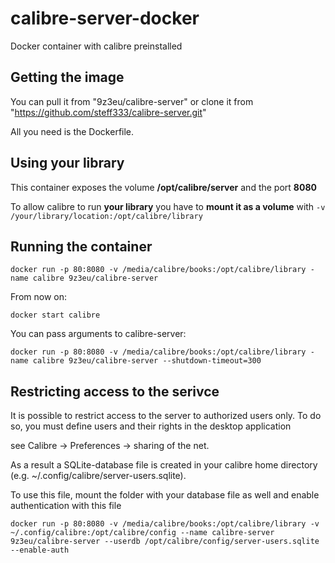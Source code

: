 calibre-server-docker
=====================

Docker container with calibre preinstalled

Getting the image
-----------------
You can pull it from "9z3eu/calibre-server" or clone it from "https://github.com/steff333/calibre-server.git"

All you need is the Dockerfile.


Using your library
------------------

This container exposes the volume **/opt/calibre/server** and the port **8080**


To allow calibre to run **your library** you have to **mount it as a volume** with ``-v /your/library/location:/opt/calibre/library``

Running the container
------------------------

    docker run -p 80:8080 -v /media/calibre/books:/opt/calibre/library -name calibre 9z3eu/calibre-server

From now on:

    docker start calibre

You can pass arguments to calibre-server:

    docker run -p 80:8080 -v /media/calibre/books:/opt/calibre/library -name calibre 9z3eu/calibre-server --shutdown-timeout=300

Restricting access to the serivce
------------------------

It is possible to restrict access to the server to authorized users only. 
To do so, you must define users and their rights in the desktop application  

see Calibre -> Preferences -> sharing of the net.

As a result a SQLite-database file is created in your calibre home directory (e.g. ~/.config/calibre/server-users.sqlite). 

To use this file, mount the folder with your database file as well and enable authentication with this file 
    
    docker run -p 80:8080 -v /media/calibre/books:/opt/calibre/library -v ~/.config/calibre:/opt/calibre/config --name calibre-server 9z3eu/calibre-server --userdb /opt/calibre/config/server-users.sqlite --enable-auth

